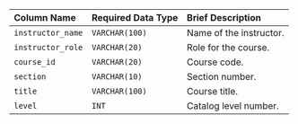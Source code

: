 | Column Name         | Required Data Type | Brief Description                     |
| :---                | :---               | :---                                  |
| `instructor_name`   | `VARCHAR(100)`     | Name of the instructor.               |
| `instructor_role`   | `VARCHAR(20)`      | Role for the course.                  |
| `course_id`         | `VARCHAR(20)`      | Course code.                          |
| `section`           | `VARCHAR(10)`      | Section number.                       |
| `title`             | `VARCHAR(100)`     | Course title.                         |
| `level`             | `INT`              | Catalog level number.                 |